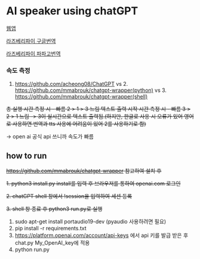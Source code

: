# AI speaker using chatGPT

[웹앱](https://github.com/jjaegii/ai-speaker-using-chatGPT/)

[라즈베리파이 구글번역](https://github.com/jjaegii/ai-speaker-using-chatGPT/tree/raspberryPi)

[라즈베리파이 파파고번역](https://github.com/jjaegii/ai-speaker-using-chatGPT/tree/papago_translate)

### 속도 측정

1. https://github.com/acheong08/ChatGPT vs 2. https://github.com/mmabrouk/chatgpt-wrapper(python) vs 3. https://github.com/mmabrouk/chatgpt-wrapper(shell)

~~총 실행 시간 측정 시 - 빠름 2 > 1 > 3 느림
텍스트 출력 시작 시간 측정 시 - 빠름 3 > 2 > 1 느림 -> 3이 실시간으로 텍스트 출력됨.(하지만, 한글로 사용 시 오류가 있어 영어로 사용하면 번역과 tts 사용에 어려움이 있어 2를 사용하기로 함)~~

-> open ai 공식 api 쓰니까 속도가 빠름

## how to run

~~https://github.com/mmabrouk/chatgpt-wrapper 참고하여 설치 후~~

~~1. python3 install.py install를 입력 후 브라우저를 통하여 openai.com 로그인~~

~~2. chatGPT shell 창에서 !session을 입력하여 세션 등록~~

~~3. shell 창 종료 후 python3 run.py로 실행~~

1. sudo apt-get install portaudio19-dev (pyaudio 사용하려면 필요)
2. pip install -r requirements.txt
3. https://platform.openai.com/account/api-keys 에서 api 키를 발급 받은 후 chat.py My_OpenAI_key에 적용
4. python run.py
